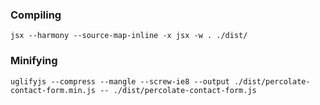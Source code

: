 ### Compiling

`jsx --harmony --source-map-inline -x jsx -w . ./dist/`

### Minifying

`uglifyjs --compress --mangle --screw-ie8 --output ./dist/percolate-contact-form.min.js -- ./dist/percolate-contact-form.js`